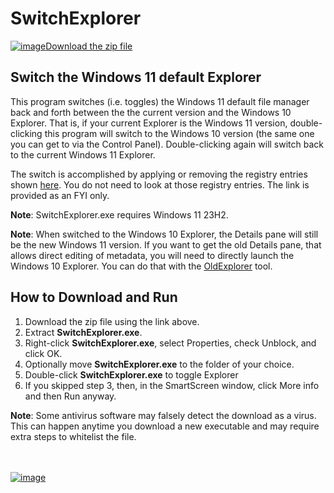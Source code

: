 # SwitchExplorer

[![image](https://user-images.githubusercontent.com/79026235/152910441-59ba653c-5607-4f59-90c0-bc2851bf2688.png)Download the zip file](https://github.com/LesFerch/SwitchExplorer/releases/download/1.0.0/SwitchExplorer.zip)

## Switch the Windows 11 default Explorer

This program switches (i.e. toggles) the Windows 11 default file manager back and forth between the the current version and the Windows 10 Explorer. That is, if your current Explorer is the Windows 11 version, double-clicking this program will switch to the Windows 10 version (the same one you can get to via the Control Panel). Double-clicking again will switch back to the current Windows 11 Explorer.

The switch is accomplished by applying or removing the registry entries shown [here](https://www.elevenforum.com/t/restore-classic-file-explorer-with-ribbon-in-windows-11.620/#Three). You do not need to look at those registry entries. The link is provided as an FYI only.

**Note**: SwitchExplorer.exe requires Windows 11 23H2.

**Note**: When switched to the Windows 10 Explorer, the Details pane will still be the new Windows 11 version. If you want to get the old Details pane, that allows direct editing of metadata, you will need to directly launch the Windows 10 Explorer. You can do that with the [OldExplorer](https://lesferch.github.io/OldExplorer) tool.


## How to Download and Run

1. Download the zip file using the link above.
2. Extract **SwitchExplorer.exe**.
3. Right-click **SwitchExplorer.exe**, select Properties, check Unblock, and click OK.
4. Optionally move **SwitchExplorer.exe** to the folder of your choice.
5. Double-click **SwitchExplorer.exe** to toggle Explorer
6. If you skipped step 3, then, in the SmartScreen window, click More info and then Run anyway.

**Note**: Some antivirus software may falsely detect the download as a virus. This can happen anytime you download a new executable and may require extra steps to whitelist the file.


\
\
[![image](https://user-images.githubusercontent.com/79026235/153264696-8ec747dd-37ec-4fc1-89a1-3d6ea3259a95.png)](https://github.com/LesFerch/SwitchExplorer)
